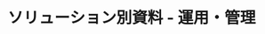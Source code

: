 ---
title: "ソリューション別資料 - 運用・管理"
permalink: "/solutions/manageability/"
layout: category
taxonomy: Manageability
entries_layout: grid
classes: wide
---